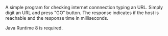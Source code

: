 A simple program for checking internet connnection typing an URL. Simply digit an URL and press "GO" button. 
The response indicates if the host is reachable and the response time in milliseconds.

Java Runtime 8 is required.
